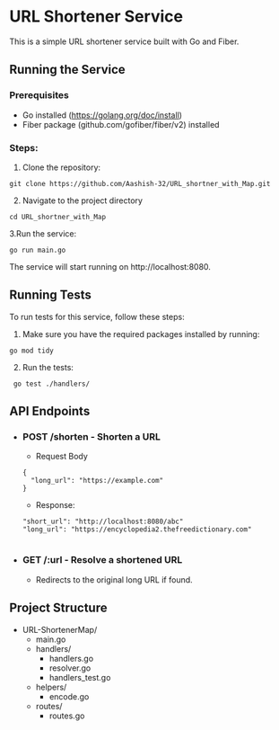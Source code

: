 # URL Shortener Service
This is a simple URL shortener service built with Go and Fiber.
## Running the Service
### Prerequisites
- Go installed (https://golang.org/doc/install)
- Fiber package (github.com/gofiber/fiber/v2) installed

### Steps:
1. Clone the repository:
```
git clone https://github.com/Aashish-32/URL_shortner_with_Map.git
```
2. Navigate to the project directory
```
cd URL_shortner_with_Map
```
3.Run the service:
```
go run main.go
```
The service will start running on http://localhost:8080.

## Running Tests
To run tests for this service, follow these steps:

1. Make sure you have the required packages installed by running:
```
go mod tidy
```
2. Run the tests:
```
 go test ./handlers/
```

## API Endpoints
- ### POST /shorten - Shorten a URL
  - Request Body
  ```
  {
    "long_url": "https://example.com"
  }
  ```
  - Response:
  ```
  "short_url": "http://localhost:8080/abc"
  "long_url": "https://encyclopedia2.thefreedictionary.com"
  
  
  ```

- ### GET /:url - Resolve a shortened URL
  - Redirects to the original long URL if found.




## Project Structure
- URL-ShortenerMap/
    - main.go
    - handlers/
        - handlers.go
        - resolver.go
        - handlers_test.go
    - helpers/
        - encode.go
    - routes/
        - routes.go



